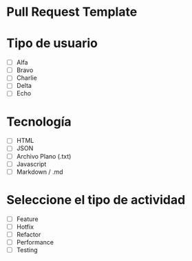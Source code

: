 # Pull Request Template

# Tipo de usuario
- [ ] Alfa
- [ ] Bravo 
- [ ] Charlie
- [ ] Delta
- [ ] Echo

# Tecnología
- [ ] HTML
- [ ] JSON
- [ ] Archivo Plano (.txt)
- [ ] Javascript
- [ ] Markdown / .md

# Seleccione el tipo de actividad
- [ ] Feature
- [ ] Hotfix
- [ ] Refactor
- [ ] Performance
- [ ] Testing